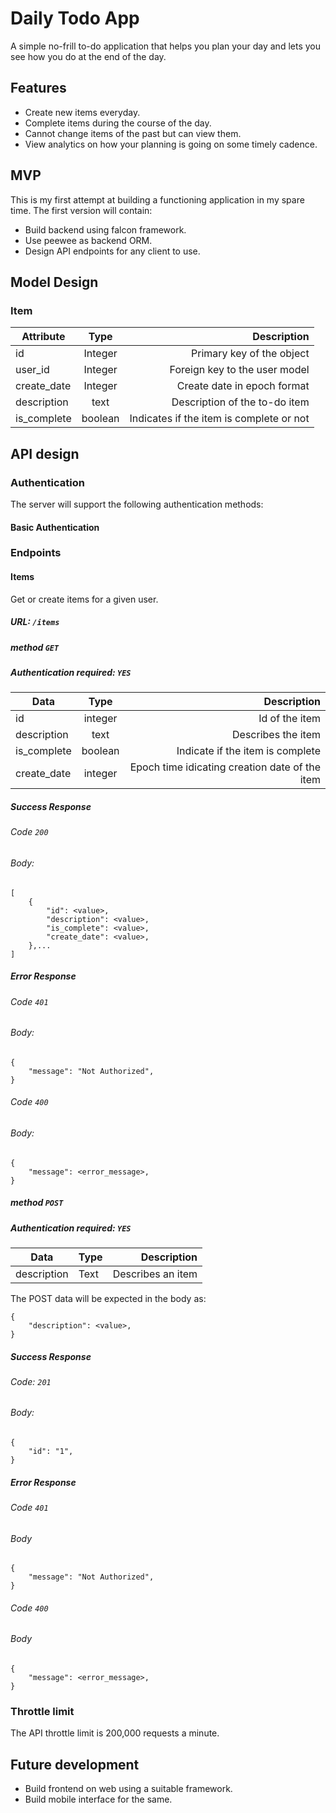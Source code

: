 # Daily Todo App

A simple no-frill to-do application that helps you plan your day and lets you
see how you do at the end of the day.

## Features

- Create new items everyday.
- Complete items during the course of the day.
- Cannot change items of the past but can view them.
- View analytics on how your planning is going on some timely cadence.

## MVP

This is my first attempt at building a functioning application in my spare
time. The first version will contain:

- Build backend using falcon framework.
- Use peewee as backend ORM.
- Design API endpoints for any client to use.

## Model Design

### Item

| Attribute | Type | Description |
| --------- |:----:|------------:|
| id | Integer | Primary key of the object |
| user_id | Integer | Foreign key to the user model |
| create_date | Integer | Create date in epoch format |
| description | text | Description of the to-do item |
| is_complete | boolean | Indicates if the item is complete or not |

## API design

### Authentication

The server will support the following authentication methods:

#### Basic Authentication

### Endpoints

#### Items

Get or create items for a given user.


##### URL: `/items`

##### method `GET`

##### Authentication required: `YES`

| Data | Type | Description |
| ---- |:----:|------------:|
| id | integer | Id of the item |
| description | text | Describes the item |
| is_complete | boolean | Indicate if the item is complete |
| create_date | integer | Epoch time idicating creation date of the item |

##### Success Response

###### Code `200`

###### Body:
```
[
    {
        "id": <value>,
        "description": <value>,
        "is_complete": <value>,
        "create_date": <value>,
    },...
]
```

##### Error Response

###### Code `401`

###### Body:
```
{
    "message": "Not Authorized",
}
```

###### Code `400`

###### Body:
```
{
    "message": <error_message>,
}
```

##### method `POST`

##### Authentication required: `YES`

| Data | Type | Description |
| ---- |:-----|------------:|
| description | Text | Describes an item |

The POST data will be expected in the body as:

```
{
    "description": <value>,
}
```

##### Success Response

###### Code: `201`

###### Body:
```
{
    "id": "1",
}
```

##### Error Response

###### Code `401`

###### Body
```
{
    "message": "Not Authorized",
}
```

###### Code `400`

###### Body
```
{
    "message": <error_message>,
}
```

### Throttle limit

The API throttle limit is 200,000 requests a minute.

## Future development

- Build frontend on web using a suitable framework.
- Build mobile interface for the same.
